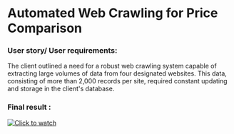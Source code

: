 # Automated Web Crawling for Price Comparison

### User story/ User requirements:

The client outlined a need for a robust web crawling system capable of extracting large volumes
of data from four designated websites. This data, consisting of more than 2,000 records per site,
required constant updating and storage in the client's database.

### Final result :

[![Click to watch](doc/Screenshot_18.png)](https://www.youtube.com/watch?v=ghXippvUnwA "Click here to watch")
